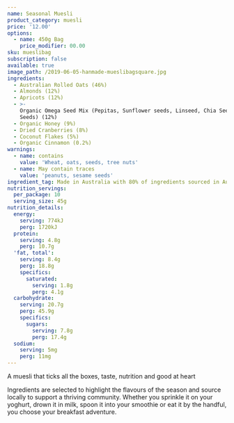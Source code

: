 ```yaml
---
name: Seasonal Muesli
product_category: muesli
price: '12.00'
options:
  - name: 450g Bag
    price_modifier: 00.00
sku: mueslibag
subscription: false
available: true
image_path: /2019-06-05-hanmade-mueslibagsquare.jpg
ingredients:
  - Australian Rolled Oats (46%)
  - Almonds (12%)
  - Apricots (12%)
  - >-
    Organic Omega Seed Mix (Pepitas, Sunflower seeds, Linseed, Chia Seed, Sesame
    Seeds) (12%)
  - Organic Honey (9%)
  - Dried Cranberries (8%)
  - Coconut Flakes (5%)
  - Organic Cinnamon (0.2%)
warnings:
  - name: contains
    value: 'Wheat, oats, seeds, tree nuts'
  - name: May contain traces
    value: 'peanuts, sesame seeds'
ingredient_tag: Made in Australia with 80% of ingredients sourced in Australia
nutrition_servings:
  per_package: 10
  serving_size: 45g
nutrition_details:
  energy:
    serving: 774kJ
    perg: 1720kJ
  protein:
    serving: 4.8g
    perg: 10.7g
  'fat, total':
    serving: 8.4g
    perg: 18.8g
    specifics:
      saturated:
        serving: 1.8g
        perg: 4.1g
  carbohydrate:
    serving: 20.7g
    perg: 45.9g
    specifics:
      sugars:
        serving: 7.8g
        perg: 17.4g
  sodium:
    serving: 5mg
    perg: 11mg
---
```


A muesli that ticks all the boxes, taste, nutrition and good at heart

Ingredients are selected to highlight the flavours of the season and source locally to support a thriving community. Whether you sprinkle it on your yoghurt, drown it in milk, spoon it into your smoothie or eat it by the handful, you choose your breakfast adventure.